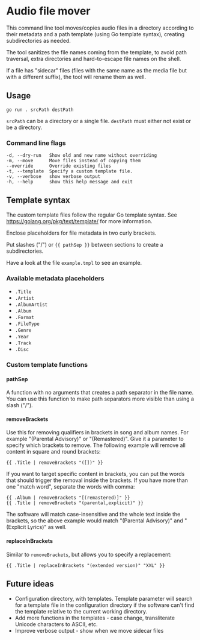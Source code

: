 # Audio file mover

This command line tool moves/copies audio files in a directory according
to their metadata and a path template (using Go template syntax), creating
subdirectories as needed.

The tool sanitizes the file names coming from the template, to avoid path
traversal, extra directories and hard-to-escape file names on the shell.

If a file has "sidecar" files (files with the same name as the media file
but with a different suffix), the tool will rename them as well.

## Usage

    go run . srcPath destPath

`srcPath` can be a directory or a single file. `destPath` must either not exist or be a directory.

### Command line flags

    -d, --dry-run   Show old and new name without overriding
    -m, --move      Move files instead of copying them
    --override      Override existing files
    -t, --template  Specify a custom template file.
    -v, --verbose   show verbose output
    -h, --help      show this help message and exit

## Template syntax

The custom template files follow the regular Go template syntax.
See https://golang.org/pkg/text/template/ for more information.

Enclose placeholders for file metadata in two curly brackets.

Put slashes ("/") or `{{ pathSep }}` between sections to create a subdirectories.

Have a look at the file `example.tmpl` to see an example.

### Available metadata placeholders

- `.Title`
- `.Artist`
- `.AlbumArtist`
- `.Album`
- `.Format`
- `.FileType`
- `.Genre`
- `.Year`
- `.Track`
- `.Disc`

### Custom template functions

#### pathSep

A function with no arguments that creates a path separator in the file name.
You can use this function to make path separators more visible than using
a slash ("/").

#### removeBrackets

Use this for removing qualifiers in brackets in song and album names.
For example "(Parental Advisory)" or "(Remastered)".
Give it a parameter to specify which brackets to remove. The following example
will remove all content in square and round brackets:

```
{{ .Title | removeBrackets "([])" }}
```

If you want to target specific content in brackets, you can put the words that
should trigger the removal inside the brackets. If you have more than one
"match word", separate the words with comma:

```
{{ .Album | removeBrackets "[(remastered)]" }}
{{ .Title | removeBrackets "(parental,explicit)" }}
```

The software will match case-insensitive and the whole text inside the brackets,
so the above example would match "(Parental Advisory)" and "(Explicit Lyrics)"
as well.

#### replaceInBrackets

Similar to `removeBrackets`, but allows you to specify a replacement:

```
{{ .Title | replaceInBrackets "(extended version)" "XXL" }}
```

## Future ideas

- Configuration directory, with templates. Template parameter will search for a template file in the configuration directory if the software can't find the template relative to the current working directory.
- Add more functions in the templates - case change, transliterate Unicode
    characters to ASCII, etc.
- Improve verbose output - show when we move sidecar files
